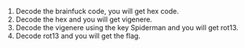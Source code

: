 1. Decode the brainfuck code, you will get hex code.
2. Decode the hex and you will get vigenere.
3. Decode the vigenere using the key Spiderman and you will get rot13.
4. Decode rot13 and you will get the flag.
